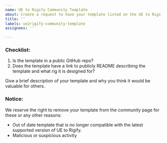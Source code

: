 ```yaml
---
name: UE to Rigify Community Template
about: Create a request to have your template listed on the UE to Rigify docs as a community template.
title: ''
labels: ue2rigify-community-template
assignees: ''

---
```


### Checklist:
  1. Is the template in a public GitHub repo?
  1. Does the template have a link to publicly README describing the template and what rig it is designed for?

Give a brief description of your template and why you think it would be valuable for others.

### Notice:
We reserve the right to remove your template from the community page for these or any other reasons:
* Out of date template that is no longer compatible with the latest supported version of UE to Rigify.
* Malicious or suspicious activity
